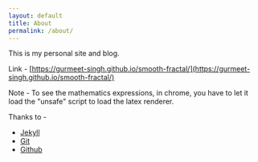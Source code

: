 ```yaml
---
layout: default
title: About
permalink: /about/
---
```


This is my personal site and blog.

Link - [https://gurmeet-singh.github.io/smooth-fractal/](https://gurmeet-singh.github.io/smooth-fractal/)

Note - To see the mathematics expressions, in chrome, you have to let it load the "unsafe" script to load the latex renderer.

Thanks to -
- <a href="http://jekyllrb.com">Jekyll</a>
- <a href="https://git-scm.com">Git</a>
- <a href="http://github.com">Github</a>
